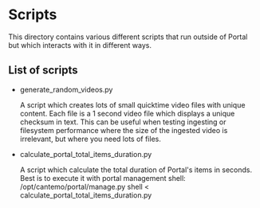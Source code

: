 # Scripts

This directory contains various different scripts that run outside of
Portal but which interacts with it in different ways.


## List of scripts

* generate_random_videos.py

   A script which creates lots of small quicktime video files with
   unique content. Each file is a 1 second video file which displays a
   unique checksum in text. This can be useful when testing ingesting
   or filesystem performance where the size of the ingested video is
   irrelevant, but where you need lots of files.

* calculate_portal_total_items_duration.py

   A script which calculate the total duration of Portal's items in seconds.
   Best is to execute it with portal management shell:
      /opt/cantemo/portal/manage.py shell < calculate_portal_total_items_duration.py
